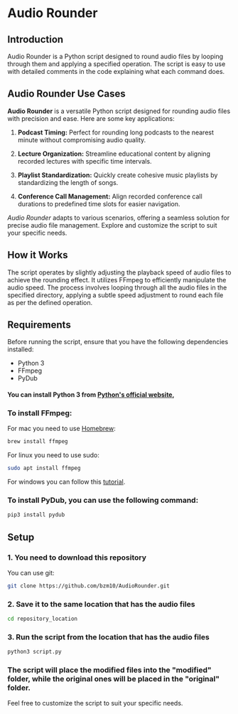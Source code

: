 # Audio Rounder

## Introduction

Audio Rounder is a Python script designed to round audio files by looping through them and applying a specified operation.
The script is easy to use with detailed comments in the code explaining what each command does.

## Audio Rounder Use Cases

**Audio Rounder** is a versatile Python script designed for rounding audio files with precision and ease. Here are some key applications:

1. **Podcast Timing:**
   Perfect for rounding long podcasts to the nearest minute without compromising audio quality.

2. **Lecture Organization:**
   Streamline educational content by aligning recorded lectures with specific time intervals.

3. **Playlist Standardization:**
   Quickly create cohesive music playlists by standardizing the length of songs.

4. **Conference Call Management:**
   Align recorded conference call durations to predefined time slots for easier navigation.

*Audio Rounder* adapts to various scenarios, offering a seamless solution for precise audio file management. Explore and customize the script to suit your specific needs.


## How it Works

The script operates by slightly adjusting the playback speed of audio files to achieve the rounding effect. It utilizes FFmpeg to efficiently manipulate the audio speed. The process involves looping through all the audio files in the specified directory, applying a subtle speed adjustment to round each file as per the defined operation.

## Requirements

Before running the script, ensure that you have the following dependencies installed:

- Python 3
- FFmpeg
- PyDub

#### You can install Python 3 from [Python's official website](https://www.python.org/downloads/), 

### To install FFmpeg:

For mac you need to use [Homebrew](https://brew.sh/):
```bash
brew install ffmpeg
```
For linux you need to use sudo:
```bash
sudo apt install ffmpeg
```
For windows you can follow this [tutorial](https://phoenixnap.com/kb/ffmpeg-windows).

### To install PyDub, you can use the following command:

```bash
pip3 install pydub
```


## Setup

### 1. You need to download this repository
You can use git:
```bash
git clone https://github.com/bzm10/AudioRounder.git
```
### 2. Save it to the same location that has the audio files
```bash
cd repository_location
```
### 3. Run the script from the location that has the audio files
```bash
python3 script.py
```

### The script will place the modified files into the "modified" folder, while the original ones will be placed in the "original" folder.

Feel free to customize the script to suit your specific needs.
